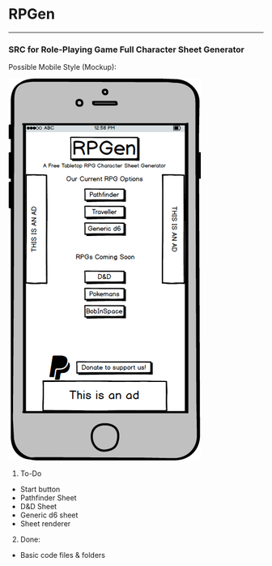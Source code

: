 # RPGen
***
### SRC for Role-Playing Game Full Character Sheet Generator

Possible Mobile Style (Mockup): 

![alt text](https://github.com/MrsLSmith/RPGen/blob/master/New%20Mockup%201.png "Mobile Mockup Style")

1. To-Do
* Start button
* Pathfinder Sheet
* D&D Sheet
* Generic d6 sheet
* Sheet renderer

2. Done:
* Basic code files & folders
